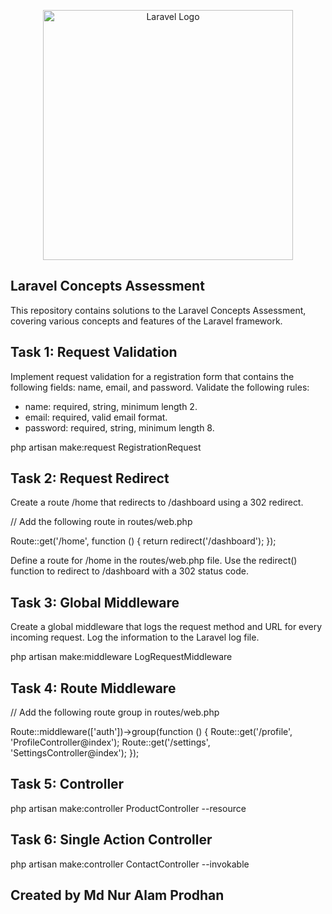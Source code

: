 <p align="center"><a href="https://laravel.com" target="_blank"><img src="https://raw.githubusercontent.com/laravel/art/master/logo-lockup/5%20SVG/2%20CMYK/1%20Full%20Color/laravel-logolockup-cmyk-red.svg" width="400" alt="Laravel Logo"></a></p>

## Laravel Concepts Assessment

This repository contains solutions to the Laravel Concepts Assessment, covering various concepts and features of the Laravel framework.

## Task 1: Request Validation

Implement request validation for a registration form that contains the following fields: name, email, and password. Validate the following rules:

- name: required, string, minimum length 2.
- email: required, valid email format.
- password: required, string, minimum length 8.

php artisan make:request RegistrationRequest

## Task 2: Request Redirect

Create a route /home that redirects to /dashboard using a 302 redirect.

// Add the following route in routes/web.php

Route::get('/home', function () {
    return redirect('/dashboard');
});

Define a route for /home in the routes/web.php file. Use the redirect() function to redirect to /dashboard with a 302 status code.

## Task 3: Global Middleware

Create a global middleware that logs the request method and URL for every incoming request. Log the information to the Laravel log file.

php artisan make:middleware LogRequestMiddleware


## Task 4: Route Middleware

// Add the following route group in routes/web.php

Route::middleware(['auth'])->group(function () {
    Route::get('/profile', 'ProfileController@index');
    Route::get('/settings', 'SettingsController@index');
});


## Task 5: Controller

php artisan make:controller ProductController --resource


## Task 6: Single Action Controller

php artisan make:controller ContactController --invokable

## Created by Md Nur Alam Prodhan
